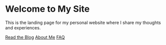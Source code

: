 # Welcome to My Site

This is the landing page for my personal website where I share my thoughts and experiences.

[Read the Blog](/blog)
[About Me](/about)
[FAQ](/faq) 